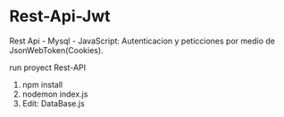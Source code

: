# Rest-Api-Jwt
Rest Api - Mysql - JavaScript: Autenticacion y peticciones por medio de JsonWebToken(Cookies). 

run proyect Rest-API

1) npm install
2) nodemon index.js
3) Edit: DataBase.js 

